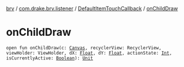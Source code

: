 [brv](../../index.md) / [com.drake.brv.listener](../index.md) / [DefaultItemTouchCallback](index.md) / [onChildDraw](./on-child-draw.md)

# onChildDraw

`open fun onChildDraw(c: `[`Canvas`](https://developer.android.com/reference/android/graphics/Canvas.html)`, recyclerView: RecyclerView, viewHolder: ViewHolder, dX: `[`Float`](https://kotlinlang.org/api/latest/jvm/stdlib/kotlin/-float/index.html)`, dY: `[`Float`](https://kotlinlang.org/api/latest/jvm/stdlib/kotlin/-float/index.html)`, actionState: `[`Int`](https://kotlinlang.org/api/latest/jvm/stdlib/kotlin/-int/index.html)`, isCurrentlyActive: `[`Boolean`](https://kotlinlang.org/api/latest/jvm/stdlib/kotlin/-boolean/index.html)`): `[`Unit`](https://kotlinlang.org/api/latest/jvm/stdlib/kotlin/-unit/index.html)